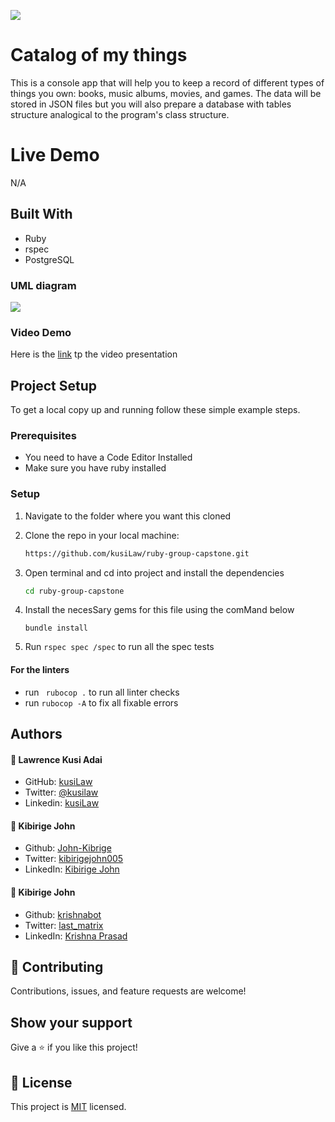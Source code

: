 ![](https://img.shields.io/badge/Microverse-blueviolet)

# Catalog of my things
This is a console app that will help you to keep a record of different types of things you own: books, music albums, movies, and games. The data will be stored in JSON files but you will also prepare a database with tables structure analogical to the program's class structure.

# Live Demo

N/A

## Built With

- Ruby
- rspec
- PostgreSQL 

### UML diagram
![](https://user-images.githubusercontent.com/84629565/201518943-67483738-265d-4219-a9a1-847d57330dcb.png)

### Video Demo
Here is the [link](https://drive.google.com/file/d/1ZZvgwf0xALd0KErcqiN7tVynog1SeHt6/view?usp=share_link) tp the video presentation

## Project Setup

To get a local copy up and running follow these simple example steps.

### Prerequisites

- You need to have a Code Editor Installed
- Make sure you have ruby installed

### Setup

1. Navigate to the folder where you want this cloned
2. Clone the repo in your local machine:

   ```bash
   https://github.com/kusiLaw/ruby-group-capstone.git
   ```

3. Open terminal and cd into project and install the dependencies

   ```bash
   cd ruby-group-capstone
   ```
4. Install the necesSary gems for this file using the comMand below
   ``` 
   bundle install
   ````
4. Run `rspec spec /spec` to run all the spec tests

#### For the linters

- run ` rubocop .` to run all linter checks
- run `rubocop -A` to fix all fixable errors

## Authors

#### 👤 **Lawrence Kusi Adai**

- GitHub: [kusiLaw](https://github.com/kusiLaw)
- Twitter: [@kusilaw](https://twitter.com/kusilaw)
- Linkedin: [kusiLaw](https://kusilaw.github.io/portfolio/#)

#### 👤 **Kibirige John**

- Github: [John-Kibrige](https://github.com/John-Kibirige)
- Twitter: [kibirigejohn005](https://twitter.com/kibirigejohn005)
- LinkedIn: [Kibirige John](https://www.linkedin.com/in/kibirigejohn005/)

#### 👤 **Kibirige John**
- Github: [krishnabot](https://github.com/Krishnabot)
- Twitter: [last_matrix](https://twitter.com/last_matrix)
- LinkedIn: [Krishna Prasad](https://www.linkedin.com/in/krishnabot/)
## 🤝 Contributing

Contributions, issues, and feature requests are welcome!

## Show your support

Give a ⭐️ if you like this project!

## 📝 License

This project is [MIT](./MIT.md) licensed.

